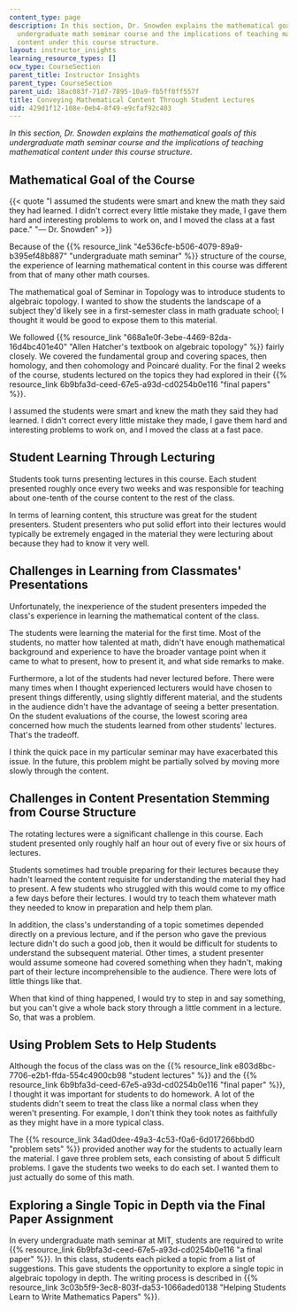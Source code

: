 ```yaml
---
content_type: page
description: In this section, Dr. Snowden explains the mathematical goals of this
  undergraduate math seminar course and the implications of teaching mathematical
  content under this course structure.
layout: instructor_insights
learning_resource_types: []
ocw_type: CourseSection
parent_title: Instructor Insights
parent_type: CourseSection
parent_uid: 18ac083f-71d7-7895-10a9-fb5ff0ff557f
title: Conveying Mathematical Content Through Student Lectures
uid: 429d1f12-108e-0eb4-8f49-e9cfaf92c403
---
```


_In this section, Dr. Snowden explains the mathematical goals of this undergraduate math seminar course and the implications of teaching mathematical content under this course structure._

Mathematical Goal of the Course
-------------------------------

{{< quote "I assumed the students were smart and knew the math they said they had learned. I didn't correct every little mistake they made, I gave them hard and interesting problems to work on, and I moved the class at a fast pace." "— Dr. Snowden" >}}

Because of the {{% resource_link "4e536cfe-b506-4079-89a9-b395ef48b887" "undergraduate math seminar" %}} structure of the course, the experience of learning mathematical content in this course was different from that of many other math courses.

The mathematical goal of Seminar in Topology was to introduce students to algebraic topology. I wanted to show the students the landscape of a subject they'd likely see in a first-semester class in math graduate school; I thought it would be good to expose them to this material.

We followed {{% resource_link "668a1e0f-3ebe-4469-82da-16d4bc401e40" "Allen Hatcher's textbook on algebraic topology" %}} fairly closely. We covered the fundamental group and covering spaces, then homology, and then cohomology and Poincaré duality. For the final 2 weeks of the course, students lectured on the topics they had explored in their {{% resource_link 6b9bfa3d-ceed-67e5-a93d-cd0254b0e116 "final papers" %}}.

I assumed the students were smart and knew the math they said they had learned. I didn't correct every little mistake they made, I gave them hard and interesting problems to work on, and I moved the class at a fast pace.

Student Learning Through Lecturing
----------------------------------

Students took turns presenting lectures in this course. Each student presented roughly once every two weeks and was responsible for teaching about one-tenth of the course content to the rest of the class.

In terms of learning content, this structure was great for the student presenters. Student presenters who put solid effort into their lectures would typically be extremely engaged in the material they were lecturing about because they had to know it very well.

Challenges in Learning from Classmates' Presentations
-----------------------------------------------------

Unfortunately, the inexperience of the student presenters impeded the class's experience in learning the mathematical content of the class.

The students were learning the material for the first time. Most of the students, no matter how talented at math, didn't have enough mathematical background and experience to have the broader vantage point when it came to what to present, how to present it, and what side remarks to make.

Furthermore, a lot of the students had never lectured before. There were many times when I thought experienced lecturers would have chosen to present things differently, using slightly different material, and the students in the audience didn't have the advantage of seeing a better presentation. On the student evaluations of the course, the lowest scoring area concerned how much the students learned from other students' lectures. That's the tradeoff.

I think the quick pace in my particular seminar may have exacerbated this issue. In the future, this problem might be partially solved by moving more slowly through the content.

Challenges in Content Presentation Stemming from Course Structure
-----------------------------------------------------------------

The rotating lectures were a significant challenge in this course. Each student presented only roughly half an hour out of every five or six hours of lectures.

Students sometimes had trouble preparing for their lectures because they hadn't learned the content requisite for understanding the material they had to present. A few students who struggled with this would come to my office a few days before their lectures. I would try to teach them whatever math they needed to know in preparation and help them plan.

In addition, the class's understanding of a topic sometimes depended directly on a previous lecture, and if the person who gave the previous lecture didn't do such a good job, then it would be difficult for students to understand the subsequent material. Other times, a student presenter would assume someone had covered something when they hadn't, making part of their lecture incomprehensible to the audience. There were lots of little things like that.

When that kind of thing happened, I would try to step in and say something, but you can't give a whole back story through a little comment in a lecture. So, that was a problem.

Using Problem Sets to Help Students
-----------------------------------

Although the focus of the class was on the {{% resource_link e803d8bc-7706-e2b1-ffda-554c4900cb98 "student lectures" %}} and the {{% resource_link 6b9bfa3d-ceed-67e5-a93d-cd0254b0e116 "final paper" %}}, I thought it was important for students to do homework. A lot of the students didn't seem to treat the class like a normal class when they weren't presenting. For example, I don't think they took notes as faithfully as they might have in a more typical class.

The {{% resource_link 34ad0dee-49a3-4c53-f0a6-6d017266bbd0 "problem sets" %}} provided another way for the students to actually learn the material. I gave three problem sets, each consisting of about 5 difficult problems. I gave the students two weeks to do each set. I wanted them to just actually do some of this math.

Exploring a Single Topic in Depth via the Final Paper Assignment
----------------------------------------------------------------

In every undergraduate math seminar at MIT, students are required to write {{% resource_link 6b9bfa3d-ceed-67e5-a93d-cd0254b0e116 "a final paper" %}}. In this class, students each picked a topic from a list of suggestions. This gave students the opportunity to explore a single topic in algebraic topology in depth. The writing process is described in {{% resource_link 3c03b5f9-3ec8-803f-da53-1066aded0138 "Helping Students Learn to Write Mathematics Papers" %}}.